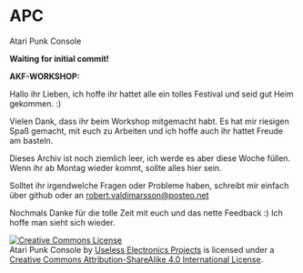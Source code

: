 # APC
Atari Punk Console<br />

<b>Waiting for initial commit!</b><br />

<b>AKF-WORKSHOP:</b></n>

Hallo ihr Lieben, ich hoffe ihr hattet alle ein tolles Festival und seid gut Heim gekommen. :)

Vielen Dank, dass ihr beim Workshop mitgemacht habt. Es hat mir riesigen Spaß gemacht, mit euch zu Arbeiten und ich hoffe auch ihr hattet Freude am basteln.

Dieses Archiv ist noch ziemlich leer, ich werde es aber diese Woche füllen. Wenn ihr ab Montag wieder kommt, sollte alles hier sein.

Solltet ihr irgendwelche Fragen oder Probleme haben, schreibt mir einfach über github oder an <a href="mailto:robert.valdimarsson@posteo.net?subject=githubAPC">
robert.valdimarsson@posteo.net</a>

Nochmals Danke für die tolle Zeit mit euch und das nette Feedback :) Ich hoffe man sieht sich wieder.

<a rel="license" href="http://creativecommons.org/licenses/by-sa/4.0/"><img alt="Creative Commons License" style="border-width:0" src="https://i.creativecommons.org/l/by-sa/4.0/88x31.png" /></a><br /><span xmlns:dct="http://purl.org/dc/terms/" property="dct:title">Atari Punk Console</span> by <a xmlns:cc="http://creativecommons.org/ns#" href="https://github.com/UEPro/" property="cc:attributionName" rel="cc:attributionURL">Useless Electronics Projects</a> is licensed under a <a rel="license" href="http://creativecommons.org/licenses/by-sa/4.0/">Creative Commons Attribution-ShareAlike 4.0 International License</a>.<br />
